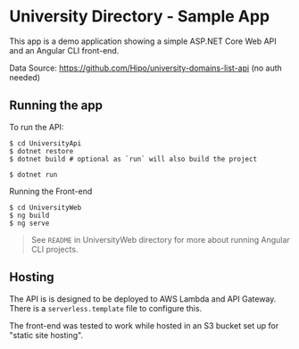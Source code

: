 # University Directory - Sample App

This app is a demo application showing a simple ASP.NET Core Web API and an Angular CLI front-end.

Data Source: https://github.com/Hipo/university-domains-list-api (no auth needed)

## Running the app

To run the API:

```
$ cd UniversityApi
$ dotnet restore
$ dotnet build # optional as `run` will also build the project

$ dotnet run
```

Running the Front-end

```
$ cd UniversityWeb
$ ng build
$ ng serve
```

> See `README` in UniversityWeb directory for more about running Angular CLI projects.

## Hosting

The API is is designed to be deployed to AWS Lambda and API Gateway. There is a `serverless.template` file to configure this.

The front-end was tested to work while hosted in an S3 bucket set up for "static site hosting".